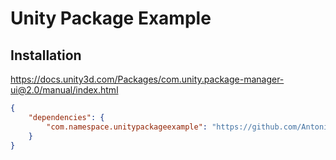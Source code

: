 # Unity Package Example

## Installation

<https://docs.unity3d.com/Packages/com.unity.package-manager-ui@2.0/manual/index.html>

```json
{
    "dependencies": {
        "com.namespace.unitypackageexample": "https://github.com/AntonioPalomo/unity-package-example.git#upm"
    }
}
```
